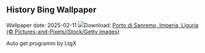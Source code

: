 ## History Bing Wallpaper
Wallpaper date: 2025-02-11
![](https://www.bing.com/th?id=OHR.PanoramaSanremoFestival_IT-IT5283578356_UHD.jpg&w=1000)Download: [Porto di Sanremo, Imperia, Liguria (© Pictures-and-Pixels/iStock/Getty images)](https://www.bing.com/th?id=OHR.PanoramaSanremoFestival_IT-IT5283578356_UHD.jpg)

Auto get programm by LtgX
